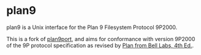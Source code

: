 # plan9

plan9 is a Unix interface for the Plan 9 Filesystem Protocol 9P2000.

This is a fork of [plan9port](https://github.com/9fans/plan9port), and aims for
conformance with version 9P2000 of the 9P protocol specification as revised by
[Plan from Bell Labs, 4th Ed.](https://doc.cat-v.org/plan_9/4th_edition/papers/9).

